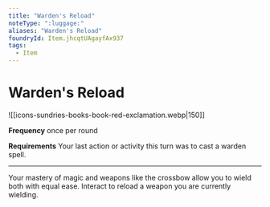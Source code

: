 ```yaml
---
title: "Warden's Reload"
noteType: ":luggage:"
aliases: "Warden's Reload"
foundryId: Item.jhcqtUAgayfAx937
tags:
  - Item
---
```


# Warden's Reload
![[icons-sundries-books-book-red-exclamation.webp|150]]

**Frequency** once per round

**Requirements** Your last action or activity this turn was to cast a warden spell.

* * *

Your mastery of magic and weapons like the crossbow allow you to wield both with equal ease. Interact to reload a weapon you are currently wielding.
